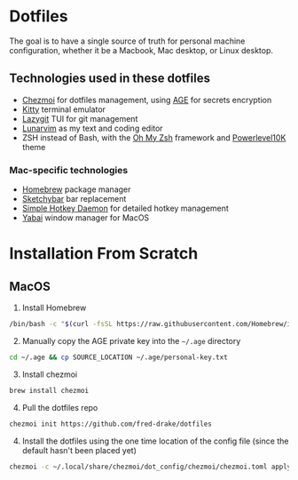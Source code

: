 # Dotfiles

The goal is to have a single source of truth for personal machine configuration, whether it be a Macbook, Mac desktop, or Linux desktop.

## Technologies used in these dotfiles

- [Chezmoi](https://www.chezmoi.io/) for dotfiles management, using [AGE](https://github.com/FiloSottile/age) for secrets encryption
- [Kitty](https://sw.kovidgoyal.net/kitty/) terminal emulator
- [Lazygit](https://github.com/jesseduffield/lazygit) TUI for git management
- [Lunarvim](https://www.lunarvim.org/) as my text and coding editor
- ZSH instead of Bash, with the [Oh My Zsh](https://ohmyz.sh/) framework and [Powerlevel10K](https://github.com/romkatv/powerlevel10k) theme

### Mac-specific technologies
- [Homebrew](https://brew.sh/) package manager
- [Sketchybar](https://github.com/FelixKratz/SketchyBar) bar replacement
- [Simple Hotkey Daemon](https://github.com/koekeishiya/skhd) for detailed hotkey management
- [Yabai](https://github.com/koekeishiya/yabai) window manager for MacOS


# Installation From Scratch

## MacOS

1. Install Homebrew
```bash
/bin/bash -c "$(curl -fsSL https://raw.githubusercontent.com/Homebrew/install/HEAD/install.sh)"
```

2. Manually copy the AGE private key into the `~/.age` directory
```bash
cd ~/.age && cp SOURCE_LOCATION ~/.age/personal-key.txt
```

3. Install chezmoi
```bash
brew install chezmoi
```

4. Pull the dotfiles repo
```bash
chezmoi init https://github.com/fred-drake/dotfiles
```

4. Install the dotfiles using the one time location of the config file (since the default hasn't been placed yet)
```bash
chezmoi -c ~/.local/share/chezmoi/dot_config/chezmoi/chezmoi.toml apply
```

